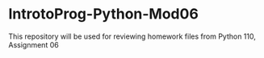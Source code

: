 # IntrotoProg-Python-Mod06
This repository will be used for reviewing homework files from Python 110, Assignment 06
